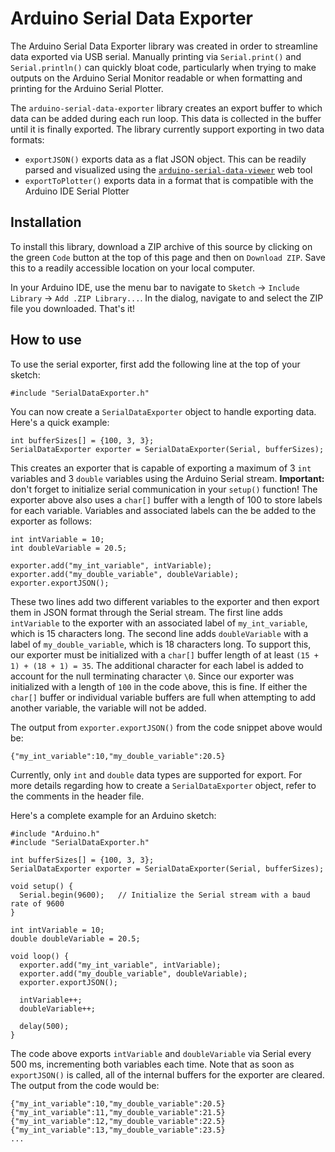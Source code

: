 # Arduino Serial Data Exporter

The Arduino Serial Data Exporter library was created in order to streamline data exported via USB serial. Manually printing via `Serial.print()` and `Serial.println()` can quickly bloat code, particularly when trying to make outputs on the Arduino Serial Monitor readable or when formatting and printing for the Arduino Serial Plotter.

The `arduino-serial-data-exporter` library creates an export buffer to which data can be added during each run loop. This data is collected in the buffer until it is finally exported. The library currently support exporting in two data formats:
- `exportJSON()` exports data as a flat JSON object. This can be readily parsed and visualized using the [`arduino-serial-data-viewer`](https://github.com/lyvewave/arduino-serial-data-viewer) web tool
- `exportToPlotter()` exports data in a format that is compatible with the Arduino IDE Serial Plotter

## Installation
To install this library, download a ZIP archive of this source by clicking on the green `Code` button at the top of this page and then on `Download ZIP`. Save this to a readily accessible location on your local computer.

In your Arduino IDE, use the menu bar to navigate to `Sketch` -> `Include Library` -> `Add .ZIP Library...`. In the dialog, navigate to and select the ZIP file you downloaded. That's it!

## How to use
To use the serial exporter, first add the following line at the top of your sketch:

`#include "SerialDataExporter.h"`

You can now create a `SerialDataExporter` object to handle exporting data. Here's a quick example:

```
int bufferSizes[] = {100, 3, 3};
SerialDataExporter exporter = SerialDataExporter(Serial, bufferSizes);
```

This creates an exporter that is capable of exporting a maximum of 3 `int` variables and 3 `double` variables using the Arduino Serial stream. <strong>Important:</strong> don't forget to initialize serial communication in your `setup()` function! The exporter above also uses a `char[]` buffer with a length of 100 to store labels for each variable. Variables and associated labels can the be added to the exporter as follows:

```
int intVariable = 10;
int doubleVariable = 20.5;

exporter.add("my_int_variable", intVariable);
exporter.add("my_double_variable", doubleVariable);
exporter.exportJSON();
```

These two lines add two different variables to the exporter and then export them in JSON format through the Serial stream. The first line adds `intVariable` to the exporter with an associated label of `my_int_variable`, which is 15 characters long. The second line adds `doubleVariable` with a label of `my_double_variable`, which is 18 characters long. To support this, our exporter must be initialized with a `char[]` buffer length of at least `(15 + 1) + (18 + 1) = 35`. The additional character for each label is added to account for the null terminating character `\0`. Since our exporter was initialized with a length of `100` in the code above, this is fine. If either the `char[]` buffer or individual variable buffers are full when attempting to add another variable, the variable will not be added.

The output from `exporter.exportJSON()` from the code snippet above would be:

 `{"my_int_variable":10,"my_double_variable":20.5}`

Currently, only `int` and `double` data types are supported for export. For more details regarding how to create a `SerialDataExporter` object, refer to the comments in the header file.

Here's a complete example for an Arduino sketch:

```
#include "Arduino.h"
#include "SerialDataExporter.h"

int bufferSizes[] = {100, 3, 3};
SerialDataExporter exporter = SerialDataExporter(Serial, bufferSizes);

void setup() {
  Serial.begin(9600);   // Initialize the Serial stream with a baud rate of 9600
}

int intVariable = 10;
double doubleVariable = 20.5;

void loop() {
  exporter.add("my_int_variable", intVariable);
  exporter.add("my_double_variable", doubleVariable);
  exporter.exportJSON();

  intVariable++;
  doubleVariable++;

  delay(500);
}
```

The code above exports `intVariable` and `doubleVariable` via Serial every 500 ms, incrementing both variables each time. Note that as soon as `exportJSON()` is called, all of the internal buffers for the exporter are cleared. The output from the code would be:

```
{"my_int_variable":10,"my_double_variable":20.5}
{"my_int_variable":11,"my_double_variable":21.5}
{"my_int_variable":12,"my_double_variable":22.5}
{"my_int_variable":13,"my_double_variable":23.5}
...
```
